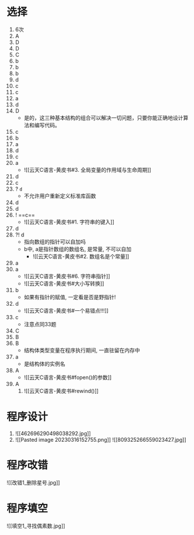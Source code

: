 # 选择

1. 6次
2. A
3. D
4. D
5. C
6. b
7. b
8. b
9. d
10. c
11. c
12. a
13. d
14. D 
	- 是的，这三种基本结构的组合可以解决一切问题，只要你能正确地设计算法和编写代码。
15. c
16. b
17. a 
18. d
19. c
20. a
	- ![[云天C语言-黄皮书#3. 全局变量的作用域与生命周期]]
21. d
22. c
23. ? `d`
	- 不允许用户重新定义标准库函数
25. d
26. d
27. ! ==c==
	- ![[云天C语言-黄皮书#1. 字符串的键入]]
28. d
29. ?! d
	- 指向数组的指针可以自加吗
	- b中, a是指针数组的数组名, 是常量, 不可以自加
		- ![[云天C语言-黄皮书#2. 数组名是个常量]]
30. a
31. a
	- ![[云天C语言-黄皮书#6. 字符串指针]]
	- ![[云天C语言-黄皮书#大小写转换]]
32. b
	- 如果有指针的赋值, 一定看是否是野指针!
33. d
	- ![[云天C语言-黄皮书#一个易错点!!!]]
34. c
	- 注意点同33题
35. C
36. B
37. B
	- 结构体类型变量在程序执行期间, 一直驻留在内存中
38. a
	- 是结构体的实例名 
39. A
	- ![[云天C语言-黄皮书#fopen()的参数]]
40. A
	1. ![[云天C语言-黄皮书#rewind()]]

# 程序设计

1. ![[462696290498038292.jpg]]
2. ![[Pasted image 20230316152755.png]]
![[809325266559023427.jpg]]

# 程序改错

![[改错1_删除星号.jpg]]

# 程序填空

![[填空1_寻找偶素数.jpg]]